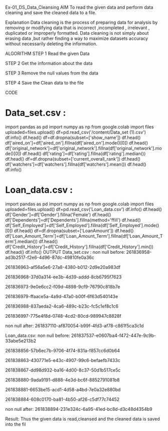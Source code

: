 Ex-01_DS_Data_Cleansing
AIM
To read the given data and perform data cleaning and save the cleaned data to a file.

Explanation
Data cleaning is the process of preparing data for analysis by removing or modifying data that is incorrect ,incompleted , irrelevant , duplicated or improperly formatted. Data cleaning is not simply about erasing data ,but rather finding a way to maximize datasets accuracy without necessarily deleting the information.

ALGORITHM
STEP 1
Read the given Data

STEP 2
Get the information about the data

STEP 3
Remove the null values from the data

STEP 4
Save the Clean data to the file

CODE

# Data_set.csv :

import pandas as pd
import numpy as np
from google.colab import files
uploaded=files.upload()
df=pd.read_csv('/content/Data_set (1).csv')
df.info()
df.head()
df=df.dropna(subset=['show_name'])
df.head()
df['aired_on']=df['aired_on'].fillna(df['aired_on'].mode()[0])
df.head()
df['original_network']=df['original_network'].fillna(df['original_network'].mode()[0])
df.head()
df['rating']=df['rating'].fillna(df['rating'].median())
df.head()
df=df.dropna(subset=['current_overall_rank'])
df.head()
df['watchers']=df['watchers'].fillna(df['watchers'].mean())
df.head()
df.info()

# Loan_data.csv :

import pandas as pd
import numpy as np
from google.colab import files
uploaded=files.upload()
df=pd.read_csv('Loan_data.csv')
df.info()
df.head()
df['Gender']=df['Gender'].fillna('Female')
df.head()
df['Dependents']=df['Dependents'].fillna(method='ffill')
df.head()
df['Self_Employed']=df['Self_Employed'].fillna(df['Self_Employed'].mode()[0])
df.head()
df=df.dropna(subset=['LoanAmount'])
df.head()
df['Loan_Amount_Term']=df['Loan_Amount_Term'].fillna(df['Loan_Amount_Term'].median())
df.head()
df['Credit_History']=df['Credit_History'].fillna(df['Credit_History'].min())
df.head()
df.info()
OUTPUT
Data_set.csv :
non null before:
261836958-ad3b2517-f2e6-4d96-87dc-49810fe0a36c

261836963-af56a5e6-27a8-4380-b012-2d9e20a983df

261836968-37d0a314-ee3b-4d39-addd-8cb6795f7623

261836973-9e0e6cc2-f09d-4898-9cf9-76790c818b7e

261836979-ffaace5a-4a9d-47a0-b00f-6f63d540143e

261836988-837aeda2-4ca6-489c-b23c-fc5c1ef8c1c6

261836997-775e4f8d-0748-4cd2-80cd-989947c8828f

non null after:
261837110-af870054-b99f-4fd3-af78-c861f5ca3c1d

Loan_data.csv:
non null before:
261837537-e0607ba4-f472-447e-9c9b-33abe5e213b2

261838856-57b6ec7b-9706-4f74-831a-f857cc6d0b64

261838863-430771e5-e43c-4907-99c6-befaefb7433c

261838867-dd98d932-ba16-4d00-8c37-50d1b517ce5c

261838880-9ada9191-d888-4e3d-bc6f-8852791081b8

261838881-6653be15-acd1-4d58-a4bd-7e0a32e880bd

261838884-608c0170-ba81-4b50-af26-c5df77c74452

non null after:
261838894-231e324c-6a95-41ed-bc8d-d3c48d4354b9

Result:
Thus the given data is read,cleansed and the cleaned data is saved into the fil
